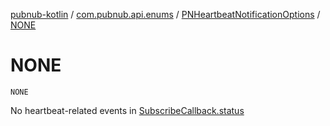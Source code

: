 [pubnub-kotlin](../../index.md) / [com.pubnub.api.enums](../index.md) / [PNHeartbeatNotificationOptions](index.md) / [NONE](./-n-o-n-e.md)

# NONE

`NONE`

No heartbeat-related events in [SubscribeCallback.status](../../com.pubnub.api.callbacks/-subscribe-callback/status.md)


